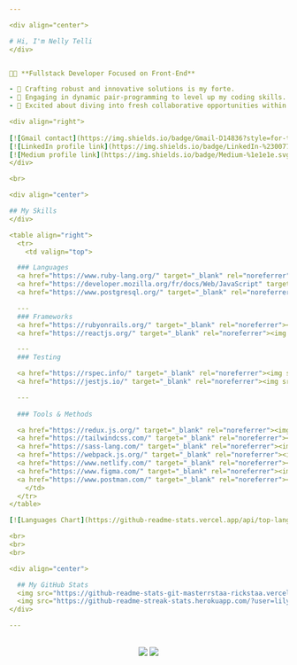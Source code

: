 ```yaml
---

<div align="center">

# Hi, I'm Nelly Telli
</div>


👩‍💻 **Fullstack Developer Focused on Front-End**

- 🚀 Crafting robust and innovative solutions is my forte.
- 🤝 Engaging in dynamic pair-programming to level up my coding skills.
- 🌟 Excited about diving into fresh collaborative opportunities within the thriving developer community.

<div align="right">
  
[![Gmail contact](https://img.shields.io/badge/Gmail-D14836?style=for-the-badge&logo=gmail&logoColor=white)](mailto:nellytelli@gmail.com)
[![LinkedIn profile link](https://img.shields.io/badge/LinkedIn-%230077B5.svg?style=for-the-badge&logo=linkedin&logoColor=white)](https://www.linkedin.com/in/nellytelli)
[![Medium profile link](https://img.shields.io/badge/Medium-%1e1e1e.svg?style=for-the-badge&logo=medium&logoColor=white)](https://medium.com/@nellytelli)
</div>

<br>

<div align="center">

## My Skills
</div>

<table align="right">
  <tr>
    <td valign="top">

  ### Languages
  <a href="https://www.ruby-lang.org/" target="_blank" rel="noreferrer"><img src="https://skillicons.dev/icons?i=ruby" alt="ruby icon" height="40"/></a>
  <a href="https://developer.mozilla.org/fr/docs/Web/JavaScript" target="_blank" rel="noreferrer"><img src="https://skillicons.dev/icons?i=javascript" alt="JavaScript icon" height="40"/></a>
  <a href="https://www.postgresql.org/" target="_blank" rel="noreferrer"><img src="https://skillicons.dev/icons?i=postgres" alt="postgres icon" height="40"/></a>

  ---
  ### Frameworks
  <a href="https://rubyonrails.org/" target="_blank" rel="noreferrer"><img src="https://skillicons.dev/icons?i=rails" alt="Ruby on rails icon" height="40"/></a>
  <a href="https://reactjs.org/" target="_blank" rel="noreferrer"><img src="https://skillicons.dev/icons?i=react" alt="React icon" height="40"/></a>

  ---
  ### Testing

  <a href="https://rspec.info/" target="_blank" rel="noreferrer"><img src="https://github.com/lily4178993/lily4178993/assets/101261047/59871e02-176f-4753-9afb-8ec90a3da332" height="40"/></a>
  <a href="https://jestjs.io/" target="_blank" rel="noreferrer"><img src="https://skillicons.dev/icons?i=jest" alt="Jest icon" height="40"/></a>

  ---
  
  ### Tools & Methods

  <a href="https://redux.js.org/" target="_blank" rel="noreferrer"><img src="https://skillicons.dev/icons?i=redux" alt="Redux icon" height="40"/></a>
  <a href="https://tailwindcss.com/" target="_blank" rel="noreferrer"><img src="https://skillicons.dev/icons?i=tailwindcss" alt="Tailwindcss icon" height="40"/></a>
  <a href="https://sass-lang.com/" target="_blank" rel="noreferrer"><img src="https://skillicons.dev/icons?i=sass" alt="Sass icon" height="40"/></a>
  <a href="https://webpack.js.org/" target="_blank" rel="noreferrer"><img src="https://skillicons.dev/icons?i=webpack" alt="Webpack icon" height="40"/></a>
  <a href="https://www.netlify.com/" target="_blank" rel="noreferrer"><img src="https://skillicons.dev/icons?i=netlify" alt="netlify icon" height="40"/></a>
  <a href="https://www.figma.com/" target="_blank" rel="noreferrer"><img src="https://skillicons.dev/icons?i=figma" alt="figma icon" height="40"/></a>
  <a href="https://www.postman.com/" target="_blank" rel="noreferrer"><img src="https://skillicons.dev/icons?i=postman" alt="postman icon" height="40"/></a>
    </td>
  </tr>
</table>

[![Languages Chart](https://github-readme-stats.vercel.app/api/top-langs/?username=lily4178993&layout=pie&langs_count=20&size_weight=0.5&count_weight=0.5&disable_animations=false&custom_title=Languages%20Chart&theme=rose)](https://github.com/anuraghazra/github-readme-stats)

<br>
<br>
<br>

<div align="center">

  ## My GitHub Stats
  <img src="https://github-readme-stats-git-masterrstaa-rickstaa.vercel.app/api?username=lily4178993&show_icons=true&locale=en&theme=radical&show=reviews,prs_merged,prs_merged_percentage&rank_icon=percentile&include_all_commits=true" height="180"/>
  <img src="https://github-readme-streak-stats.herokuapp.com/?user=lily4178993&show_icons=true&locale=en&theme=radical&hide_current_streak=false" height="180"/>
</div>

---
```

<br>

<div align="center">
      <img src="https://komarev.com/ghpvc/?username=lily4178993&style=for-the-badge&color=701516"/>
        <img src="https://img.shields.io/badge/dynamic/json?logo=github&label=GitHub%20Stars&style=for-the-badge&query=%24.stars&color=701516&url=https://api.github-star-counter.workers.dev/user/lily4178993"/>
  
</div>
